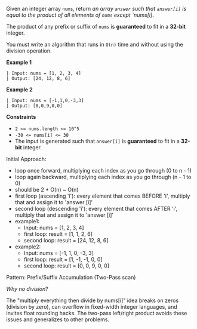 Given an integer array `nums`, return _an array `answer` such that `answer[i]` is equal to the product of all elements of `nums` except `nums[i]_.

The product of any prefix or suffix of `nums` is **guaranteed** to fit in a **32-bit** integer.

You must write an algorithm that runs in `O(n)` time and without using the division operation.

**Example 1**
```
| Input: nums = [1, 2, 3, 4]
| Output: [24, 12, 8, 6]
```

**Example 2**
```
| Input: nums = [-1,1,0,-3,3]
| Output: [0,0,9,0,0]
```

**Constraints**
- `2 <= nums.length <= 10^5`
- `-30 <= nums[i] <= 30`
- The input is generated such that `answer[i]` is **guaranteed** to fit in a **32-bit** integer. 

Initial Approach:
- loop once forward, multiplying each index as you go through (0 to n - 1)
- loop again backward, multiplying each index as you go through (n - 1 to 0)
- should be 2 * O(n) ~ O(n)
- first loop (ascending 'i'): every element that comes BEFORE 'i', multiply that and assign it to 'answer [i]'
- second loop (descending 'i'): every element that comes AFTER 'i', multiply that and assign it to 'answer [i]'
- example1:
    - Input: nums = [1, 2, 3, 4]
    - first loop: result = [1, 1, 2, 6]
    - second loop: result = [24, 12, 8, 6]
- example2:
    - Input: nums = [-1, 1, 0, -3, 3]
    - first loop: result = [1, -1, -1, 0, 0]
    - second loop: result = [0, 0, 9, 0, 0]
  
Pattern: Prefix/Suffix Accumulation (Two-Pass scan)

_Why no division_?

The "multiply everything then divide by nums[i]" idea breaks on zeros (division by zero), can overflow in fixed-width integer languages, and invites float rounding hacks. The two-pass left/right product avoids these issues and generalizes to other problems.